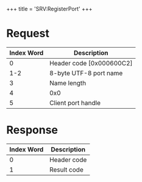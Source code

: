 +++
title = 'SRV:RegisterPort'
+++

# Request

| Index Word | Description                |
|------------|----------------------------|
| 0          | Header code \[0x000600C2\] |
| 1-2        | 8-byte UTF-8 port name     |
| 3          | Name length                |
| 4          | 0x0                        |
| 5          | Client port handle         |

# Response

| Index Word | Description |
|------------|-------------|
| 0          | Header code |
| 1          | Result code |